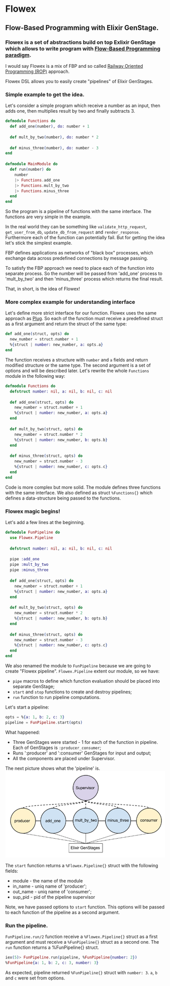 # Flowex

## Flow-Based Programming with Elixir GenStage.
### Flowex is a set of abstractions build on top Exlixir GenStage which allows to write program with [Flow-Based Programming paradigm](https://en.wikipedia.org/wiki/Flow-based_programming).
I would say Flowex is a mix of FBP and so called [Railway Oriented Programming (ROP)](http://fsharpforfunandprofit.com/rop/) approach.


Flowex DSL allows you to easily create "pipelines" of Elixir GenStages.

### Simple example to get the idea.
Let's consider a simple program which receive a number as an input, then adds one, then multiplies result by two and finally subtracts 3.

```elixir
defmodule Functions do
  def add_one(number), do: number + 1

  def mult_by_two(number), do: number * 2

  def minus_three(number), do: number - 3
end

defmodule MainModule do
  def run(number) do
    number
    |> Functions.add_one
    |> Functions.mult_by_two
    |> Functions.minus_three
  end
end
```
So the program is a pipeline of functions with the same interface. The functions are very simple in the example.

In the real world they can be something like `validate_http_request`, `get_user_from_db`, `update_db_from_request` and `render_response`.
Furthermore each of the function can potentially fail. But for getting the idea let's stick the simplest example.

FBP defines applications as networks of "black box" processes, which exchange data across predefined connections by message passing.

To satisfy the FBP approach we need to place each of the function into separate process. So the number will be passed from 'add_one' process to 'mult_by_two' and then 'minus_three' process which returns the final result.

That, in short, is the idea of Flowex!

### More complex example for understanding interface
Let's define more strict interface for our function. Flowex uses the same approach as [Plug](https://github.com/elixir-lang/plug).
So each of the function must receive a predefined struct as a first argument and return the struct of the same type:

```elixir
def add_one(struct, opts) do
  new_number = struct.number + 1
  %{struct | number: new_number, a: opts.a}
end
```
The function receives a structure with `number` and `a` fields and return modified structure or the same type.
The second argument is a set of options and will be described later.
Let's rewrite the whole `Functions` module in the following way:
```elixir
defmodule Functions do
  defstruct number: nil, a: nil, b: nil, c: nil

  def add_one(struct, opts) do
    new_number = struct.number + 1
    %{struct | number: new_number, a: opts.a}
  end

  def mult_by_two(struct, opts) do
    new_number = struct.number * 2
    %{struct | number: new_number, b: opts.b}
  end

  def minus_three(struct, opts) do
    new_number = struct.number - 3
    %{struct | number: new_number, c: opts.c}
  end
end
```
Code is more complex but more solid. The module defines three functions with the same interface.
We also defined as struct `%Functions{}` which defines a data-structure being passed to the functions.

### Flowex magic begins!
Let's add a few lines at the beginning.
```elixir
defmodule FunPipeline do
  use Flowex.Pipeline

  defstruct number: nil, a: nil, b: nil, c: nil

  pipe :add_one
  pipe :mult_by_two
  pipe :minus_three

  def add_one(struct, opts) do
    new_number = struct.number + 1
    %{struct | number: new_number, a: opts.a}
  end

  def mult_by_two(struct, opts) do
    new_number = struct.number * 2
    %{struct | number: new_number, b: opts.b}
  end

  def minus_three(struct, opts) do
    new_number = struct.number - 3
    %{struct | number: new_number, c: opts.c}
  end
end
```
We also renamed the module to `FunPipeline` because we are going to create "Flowex pipeline".
`Flowex.Pipeline` extent our module, so we have:
- `pipe` macros to define which function evaluation should be placed into separate GenStage;
- `start` and `stop` functions to create and destroy pipelines;
- `run` function to run pipeline computations.

Let's start a pipeline:
```elixir
opts = %{a: 1, b: 2, c: 3}
pipeline = FunPipeline.start(opts)
```
What happened:
- Three GenStages were started - 1 for each of the function in pipeline. Each of GenStages is `:producer_consumer`;
- Runs ':producer' and ':consumer' GenStages for input and output;
- All the components are placed under Supervisor.

The next picture shows what the 'pipeline' is.
![alt text](figures/pipeline.png "FunPipeline")

The `start` function returns a `%Flowex.Pipeline{}` struct with the following fields:
- module - the name of the module
- in_name - uniq name of 'producer';
- out_name - uniq name of 'consumer';
- sup_pid - pid of the pipeline supervisor

Note, we have passed options to `start` function. This options will be passed to each function of the pipeline as a second argument.

### Run the pipeline.
`FunPipeline.run/2` function receive a `%Flowex.Pipeline{}` struct as a first argument and must receive a `%FunPipeline{}` struct as a second one.
The `run` function returns a %FunPipeline{} struct.

```elixir
iex(5)> FunPipeline.run(pipeline, %FunPipeline{number: 2})
%FunPipeline{a: 1, b: 2, c: 3, number: 3}
```

As expected, pipeline returned `%FunPipeline{}` struct with `number: 3`. `a`, `b` and `c` were set from options.
